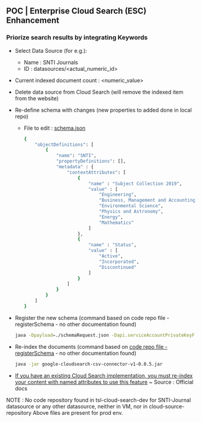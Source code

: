 ## POC | Enterprise Cloud Search (ESC) Enhancement

### Priorize search results by integrating Keywords

* Select Data Source (for e.g.): 
    * Name : SNTI Journals
    * ID : datasources/<actual_numeric_id> 
* Current indexed document count : <numeric_value>
* Delete data source from Cloud Search (will remove the indexed item from the website)
* Re-define schema with changes (new properties to added done in local repo)
    * File to edit : [schema.json](https://source.cloud.google.com/tsl-cloud-search/snti/+/master:/schema.json)
        ```sh
        {
            "objectDefinitions": [
                {
                    "name": "SNTI",
                    "propertyDefinitions": [],
                    "metadata" : {
                        "contextAttributes": [
                            {
                                "name" : "Subject Collection 2019", 
                                "value" : [
                                    "Engineering",
                                    "Business, Management and Accounting",
                                    "Environmental Science",
                                    "Physics and Astronomy",
                                    "Energy",
                                    "Mathematics"
                                ]
                            },
                            {
                                "name" : "Status", 
                                "value" : [
                                    "Active",
                                    "Incorporated",
                                    "Discontinued"
                                ]
                            }
                        ]
                    }
                }
            ]
        }
        ```

* Register the new schema (command based on code repo file - registerSchema - no other documentation found) 
    ```sh 
    java -Dpayload=./schemaRequest.json -Dapi.serviceAccountPrivateKeyFile=./tata-steel-service-account.json -DrootUrl=https://cloudsearch.googleapis.com -jar schemaRegisterer.jar
    ```
* Re-index the documents (command based on [code repo file - registerSchema](https://source.cloud.google.com/tsl-cloud-search/snti/+/master:/registerSchema) - no other documentation found)
    ```sh
    java -jar google-cloudsearch-csv-connector-v1-0.0.5.jar
    ```
* [If you have an existing Cloud Search implementation, you must re-index your content with named attributes to use this feature](https://developers.google.com/cloud-search/docs/guides/improve-search-quality#increase_ranking_based_on_item_context) ~ Source : Official docs


NOTE : No code repository found in tsl-cloud-search-dev for SNTI-Journal datasource or any other datasource, neither in VM, nor in cloud-source-repository 
Above files are present for prod env.
